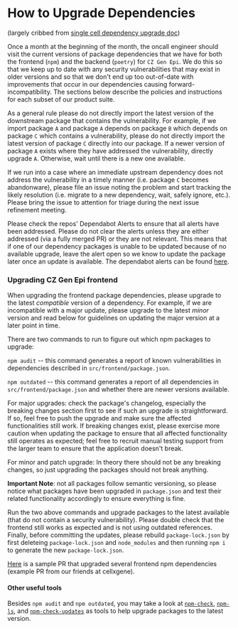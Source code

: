 # How to Upgrade Dependencies
(largely cribbed from [single cell dependency upgrade doc](https://github.com/chanzuckerberg/single-cell/blob/main/how-we-work/how-to-upgrade-dependencies.md))

Once a month at the beginning of the month, the oncall engineer should visit the current versions of package dependencies that we have for both the frontend (`npm`) and the backend (`poetry`) for `CZ Gen Epi`. We do this so that we keep up to date with any security vulnerabilities that may exist in older versions and so that we don't end up too out-of-date with improvements that occur in our dependencies causing forward-incompatibility. The sections below describe the policies and instructions for each subset of our product suite.

As a general rule please do not directly import the latest version of the downstream package that contains the vulnerability. For example, if we import package `A` and package `A` depends on package `B` which depends on package `C` which contains a vulnerability, please do not directly import the latest version of package `C` directly into our package. If a newer version of package `A` exists where they have addressed the vulnerability, directly upgrade `A`. Otherwise, wait until there is a new one available.

If we run into a case where an immediate upstream dependency does not address the vulnerability in a timely manner (i.e. package `C` becomes abandonware), please file an issue noting the problem and start tracking the likely resolution (i.e. migrate to a new dependency, wait, safely ignore, etc.). Please bring the issue to attention for triage during the next issue refinement meeting.

Please check the repos' Dependabot Alerts to ensure that all alerts have been addressed. Please do not clear the alerts unless they are either addressed (via a fully merged PR) or they are not relevant. This means that if one of our dependency packages is unable to be updated because of no available upgrade, leave the alert open so we know to update the package later once an update is available. The dependabot alerts can be found [here](https://github.com/chanzuckerberg/aspen/security/dependabot).


### Upgrading CZ Gen Epi frontend

When upgrading the frontend package dependencies, please upgrade to the latest _compatible_ version of a dependency. For example, if we are incompatible with a major update, please upgrade to the latest _minor_ version and read below for guidelines on updating the major version at a later point in time.

There are two commands to run to figure out which npm packages to upgrade:

`npm audit` -- this command generates a report of known vulnerabilities in dependencies described in `src/frontend/package.json`.

`npm outdated` -- this command generates a report of all dependencies in `src/frontend/package.json` and whether there are newer versions available.

For major upgrades: check the package's changelog, especially the breaking changes section first to see if such an upgrade is straightforward. If so, feel free to push the upgrade and make sure the affected functionalities still work. If breaking changes exist, please exercise more caution when updating the package to ensure that all affected functionality still operates as expected; feel free to recruit manual testing support from the larger team to ensure that the application doesn't break.

For minor and patch upgrade: In theory there should not be any breaking changes, so just upgrading the packages should not break anything.

**Important Note**: not all packages follow semantic versioning, so please notice what packages have been upgraded in `package.json` and test their related functionality accordingly to ensure everything is fine.

Run the two above commands and upgrade packages to the latest available (that do not contain a security vulnerability). Please double check that the frontend still works as expected and is not using outdated references. Finally, before committing the updates, please rebuild `package-lock.json` by first deleteing `package-lock.json` and `node_modules` and then running `npm i` to generate the new `package-lock.json`.

[Here](https://github.com/chanzuckerberg/cellxgene/pull/2167/files) is a sample PR that upgraded several frontend npm dependencies (example PR from our friends at cellxgene).

#### Other useful tools

Besides `npm audit` and `npm outdated`, you may take a look at [`npm-check`](https://www.npmjs.com/package/npm-check), [`npm-ls`](https://docs.npmjs.com/cli/v7/commands/npm-ls), and [`npm-check-updates`](https://www.npmjs.com/package/npm-check-updates) as tools to help upgrade packages to the latest version.
